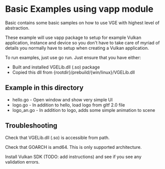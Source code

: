 
# Basic Examples using vapp module 

Basic contains some basic samples on how to use VGE with highest level of abstraction. 

These example will use vapp package to setup for example Vulkan application, instance and device so you don't
have to take care of myriad of details you normally have to setup when creating a Vulkan application.

To run examples, just use go run. Just ensure that you have either:
- Built and installed VGELib.dll (.so) package 
- Copied this dll from {rootdir}/prebuild/{win/linux}/VGELib.dll

## Example in this directory

- hello.go - Open window and show very simple UI
- logo.go - In addition to hello, load logo from gltf 2.0 file
- logo_an.go - In addition to logo, adds some simple animation to scene

## Troubleshooting

Check that VGELib.dll (.so) is accessible from path.

Check that GOARCH is amd64. This is only supported architecture.

Install Vulkan SDK (TODO: add instructions) and see if you see any validation errors.
  